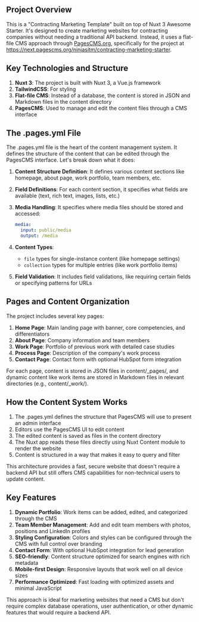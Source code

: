 ## Project Overview

This is a "Contracting Marketing Template" built on top of Nuxt 3 Awesome Starter. It's designed to create marketing websites for contracting companies without needing a traditional API backend. Instead, it uses a flat-file CMS approach through [PagesCMS.org](https://next.pagescms.org/), specifically for the project at https://next.pagescms.org/ninjasitm/contracting-marketing-starter.

## Key Technologies and Structure

1. **Nuxt 3**: The project is built with Nuxt 3, a Vue.js framework
2. **TailwindCSS**: For styling
3. **Flat-file CMS**: Instead of a database, the content is stored in JSON and Markdown files in the content directory
4. **PagesCMS**: Used to manage and edit the content files through a CMS interface

## The .pages.yml File

The .pages.yml file is the heart of the content management system. It defines the structure of the content that can be edited through the PagesCMS interface. Let's break down what it does:

1. **Content Structure Definition**: It defines various content sections like homepage, about page, work portfolio, team members, etc.

2. **Field Definitions**: For each content section, it specifies what fields are available (text, rich text, images, lists, etc.)

3. **Media Handling**: It specifies where media files should be stored and accessed:

   ```yaml
   media:
     input: public/media
     output: /media
   ```

4. **Content Types**:

   - `file` types for single-instance content (like homepage settings)
   - `collection` types for multiple entries (like work portfolio items)

5. **Field Validation**: It includes field validations, like requiring certain fields or specifying patterns for URLs

## Pages and Content Organization

The project includes several key pages:

1. **Home Page**: Main landing page with banner, core competencies, and differentiators
2. **About Page**: Company information and team members
3. **Work Page**: Portfolio of previous work with detailed case studies
4. **Process Page**: Description of the company's work process
5. **Contact Page**: Contact form with optional HubSpot form integration

For each page, content is stored in JSON files in content/\_pages/, and dynamic content like work items are stored in Markdown files in relevant directories (e.g., content/\_work/).

## How the Content System Works

1. The .pages.yml defines the structure that PagesCMS will use to present an admin interface
2. Editors use the PagesCMS UI to edit content
3. The edited content is saved as files in the content directory
4. The Nuxt app reads these files directly using Nuxt Content module to render the website
5. Content is structured in a way that makes it easy to query and filter

This architecture provides a fast, secure website that doesn't require a backend API but still offers CMS capabilities for non-technical users to update content.

## Key Features

1. **Dynamic Portfolio**: Work items can be added, edited, and categorized through the CMS
2. **Team Member Management**: Add and edit team members with photos, positions and LinkedIn profiles
3. **Styling Configuration**: Colors and styles can be configured through the CMS with full control over branding
4. **Contact Form**: With optional HubSpot integration for lead generation
5. **SEO-friendly**: Content structure optimized for search engines with rich metadata
6. **Mobile-first Design**: Responsive layouts that work well on all device sizes
7. **Performance Optimized**: Fast loading with optimized assets and minimal JavaScript

This approach is ideal for marketing websites that need a CMS but don't require complex database operations, user authentication, or other dynamic features that would require a backend API.
